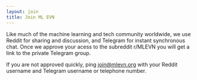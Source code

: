 ```yaml
---
layout: join
title: Join ML EVN
---
```


Like much of the machine learning and tech community worldwide, we use Reddit for sharing and discussion, and Telegram for instant synchronous chat.  Once we approve your acess to the subreddit r/MLEVN you will get a link to the private Telegram group.

If you are not approved quickly, ping join@mlevn.org with your Reddit username and Telegram username or telephone number.
